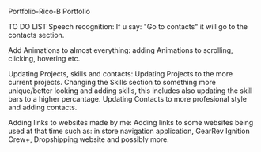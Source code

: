 Portfolio-Rico-B
Portfolio

TO DO LIST
Speech recognition: If u say: "Go to contacts" it will go to the contacts section.

Add Animations to almost everything: adding Animations to scrolling, clicking, hovering etc.

Updating Projects, skills and contacts: Updating Projects to the more current projects. Changing the Skills section to something more unique/better looking and adding skills, this includes also updating the skill bars to a higher percantage. Updating Contacts to more profesional style and adding contacts.

Adding links to websites made by me: Adding links to some websites being used at that time such as: in store navigation application, GearRev Ignition Crew+, Dropshipping website and possibly more.
